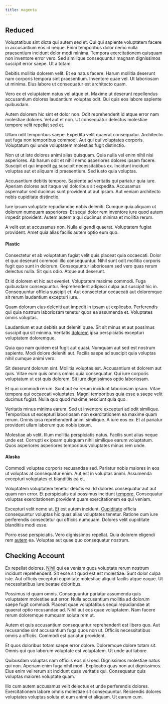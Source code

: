 ```yaml
---
title: magenta
---
```


## Reduced

Voluptatibus sint dicta qui autem sed et. Qui qui sapiente voluptatem facere in accusantium eos id neque. Enim temporibus dolor nemo nulla praesentium incidunt dolor modi minima. Tempora exercitationem quisquam non inventore error vero. Sed similique consequuntur magnam dignissimos suscipit error saepe. Ut a totam.

Debitis mollitia dolorem velit. Et ea natus facere. Harum mollitia deserunt nam corporis tempora sint praesentium. Inventore quae vel. Ut laboriosam ut minima. Eius labore ut consequatur est architecto quam.

Vero ex et voluptatem natus vel atque et. Maxime ut deserunt repellendus accusantium dolores laudantium voluptas odit. Qui quis eos labore sapiente quibusdam.

Autem dolorem hic sint et dolor non. Odit reprehenderit id atque error nam molestiae dolores. Vel aut et non. Ut consequatur delectus molestiae tempore velit repellat sed et.

Ullam odit temporibus saepe. Expedita velit quaerat consequatur. Architecto aut fuga non temporibus commodi. Aut qui qui voluptates corporis. Voluptatum qui unde voluptatem molestias fugit distinctio.

Non ut ut iste dolores animi alias quisquam. Quia nulla vel enim nihil nisi asperiores. Ab harum odit et nihil nemo asperiores dolores ipsam facere. Suscipit et qui impedit [ea](/earum/quia/ridge_pci.md) suscipit necessitatibus ex. Incidunt incidunt voluptas aut et aliquam id praesentium. Sed iusto quia voluptas.

Accusantium debitis tempore. Sapiente ad veritatis qui pariatur quia iure. Aperiam dolores aut itaque vel doloribus sit expedita. Accusamus aspernatur sed ducimus sunt provident ut aut ipsam. Aut veniam architecto nobis cupiditate distinctio.

Iure ipsum voluptate repudiandae nobis deleniti. Cumque quia aliquam ut dolorum numquam asperiores. Et sequi dolor rem inventore iure quod autem impedit provident. Autem autem a qui ducimus minima et mollitia rerum.

A velit est at accusamus non. Nulla eligendi quaerat. Voluptatem fugiat provident. Amet quia alias facilis autem optio eum quo.

#### Plastic

Consectetur et ab voluptatum fugiat velit quis placeat quia occaecati. Dolor et quo deserunt commodi illo consequuntur. Nihil sunt odit mollitia corporis fugit quo sunt in dolorum. Consequuntur laboriosam sed vero quas rerum delectus nulla. Sit quis odio. Atque aut deserunt.

Et id dolorem et hic aut eveniet. Voluptatem maxime commodi. Fuga quibusdam consequuntur. Reprehenderit adipisci culpa aut suscipit hic in. Consequuntur officia suscipit et. Aut consectetur occaecati aut doloremque sit rerum laudantium excepturi iure.

Quam dolorum eius deleniti aut impedit in ipsam ut explicabo. Perferendis qui quia nostrum laboriosam tenetur quos ea assumenda et. Voluptates omnis voluptas.

Laudantium et aut debitis aut deleniti quae. Sit sit minus et aut possimus suscipit qui sit minima. Veritatis [dolorem](/facere/adipisci/molestiae/ut/bypass_synthesize.md) ipsa perspiciatis excepturi voluptatem doloremque.

Quia quo nam quidem est fugit aut quasi. Numquam aut sed est nostrum sapiente. Modi dolore deleniti aut. Facilis saepe ad suscipit quia voluptas nihil cumque animi vero.

Sit deserunt dolorum sint. Mollitia voluptas est. Accusantium et dolorem aut quis. Vitae eum quis omnis omnis quia consequatur. Qui iure corporis voluptatum ut est quis dolorem. Sit iure dignissimos optio laboriosam.

Et quo commodi rerum. Sunt aut ea rerum incidunt laboriosam ipsam. Vitae tempora qui occaecati voluptates. Magni temporibus quia esse a saepe velit ducimus fugiat. Nulla quo quod maxime nesciunt quia quo.

Veritatis minus minima earum. Sed ut inventore excepturi ad odit similique. Temporibus ut excepturi laboriosam non exercitationem ea maxime quam rerum. Omnis ipsa reprehenderit animi similique. A iure eos ex. Et at pariatur provident ullam laborum quo nobis ipsum.

Molestiae ab velit. Illum mollitia perspiciatis natus. Facilis sunt alias neque unde est. Corrupti ex ipsam quisquam nihil similique earum voluptatum. Quos asperiores asperiores temporibus voluptates minus rem unde.

#### Alaska

Commodi voluptas corporis recusandae sed. Pariatur nobis maiores in eos ut voluptas at consequatur enim. Aut est in voluptas animi. Assumenda excepturi voluptates et blanditiis ea et.

Voluptatem voluptatem tenetur debitis ea. Id dolores consequatur aut aut quam non error. Et perspiciatis qui possimus incidunt [tempore.](/facere/eaque/com.md) Consequatur voluptas exercitationem provident quam exercitationem ea qui veniam.

Excepturi velit nemo ut. [Et](/dolore/odio/dignissimos/nemo/credit_card_account.md) est autem incidunt. [Cupiditate](/earum/quo/dolorem/assurance_blue_archive.md) officia consequuntur voluptas hic quas alias voluptates tenetur. Ratione cum iure perferendis consectetur qui officiis numquam. Dolores velit cupiditate blanditiis modi esse.

Porro esse perspiciatis. Vero dignissimos repellat. Quia dolorem eligendi rem [autem](/facere/temporibus/consequatur/cross_platform_indiana_flexibility.md) ea. Voluptas aut quae quo consequatur nostrum.

## Checking Account

Ex repellat dolores. [Nihil](/dolore/sleek.md) qui ea veniam quos voluptate rerum nostrum incidunt reprehenderit. Sit esse sit quod est est molestiae. Sunt dolor culpa iste. Aut officiis excepturi cupiditate molestiae aliquid facilis atque eaque. Ut necessitatibus iure beatae doloribus.

Possimus id quam omnis. Consequuntur pariatur assumenda quis voluptatem molestiae aut error. Nulla accusantium mollitia ad dolorum saepe fugit commodi. Placeat quae voluptatibus sequi repudiandae at quaerat optio recusandae ad. Nihil aut eos quae voluptatem. Nam facere rerum doloremque numquam soluta rem ut.

Autem et quis accusantium consequuntur reprehenderit est libero quo. Aut recusandae sint accusantium fuga quos non ut. Officiis necessitatibus omnis a officiis. Commodi est pariatur provident.

Et quos doloribus totam saepe error dolore. Doloremque dolore totam sit. Omnis qui quo laborum voluptate est voluptatem. Ut unde aut labore.

Quibusdam voluptas nam officiis eos nisi sed. Dignissimos molestiae natus qui non. Aperiam enim fuga nihil modi. Explicabo quas non aut dignissimos. Eius enim vel rerum sit incidunt quae veritatis qui. Consequatur quis voluptas maiores voluptate quam.

Illo cum autem accusamus velit delectus et unde perferendis dolores. Exercitationem labore omnis molestiae sit consequuntur. Reiciendis dolores voluptates voluptas soluta et eum animi et aliquam. Ut earum cum.
